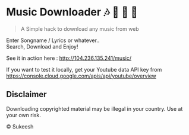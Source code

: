 #  Music Downloader :notes: :musical_score: :trumpet: :violin:

> A Simple hack to download any music from web

Enter Songname / Lyrics or whatever..<br>
Search, Download and Enjoy!

See it in action here : http://104.236.135.241/music/

If you want to test it locally, 
get your Youtube data API key from https://console.cloud.google.com/apis/api/youtube/overview

## Disclaimer
Downloading copyrighted material may be illegal in your country. Use at your own risk.


© Sukeesh